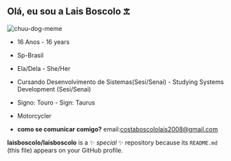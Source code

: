 ## Olá, eu sou a Lais Boscolo 𖠊
![chuu-dog-meme](https://github.com/user-attachments/assets/a707469e-9b45-41d2-8e52-6b4aaaacbf77)

* 16 Anos - 16 years

* Sp-Brasil

* Ela/Dela - She/Her

* Cursando Desenvolvimento de Sistemas(Sesi/Senai) - Studying Systems Development (Sesi/Senai)

* Signo: Touro - Sign: Taurus

* Motorcycler

* __como se comunicar comigo?__
email:costaboscololais2008@gmail.com




**laisboscolo/laisboscolo** is a ✨ _special_ ✨ repository because its `README.md` (this file) appears on your GitHub profile.






